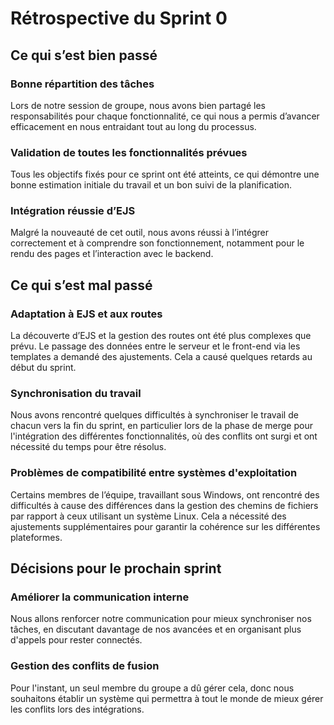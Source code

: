# Rétrospective du Sprint 0

## Ce qui s’est bien passé

### Bonne répartition des tâches
Lors de notre session de groupe, nous avons bien partagé les responsabilités pour chaque fonctionnalité,
ce qui nous a permis d’avancer efficacement en nous entraidant tout au long du processus.

### Validation de toutes les fonctionnalités prévues
Tous les objectifs fixés pour ce sprint ont été atteints, ce qui démontre une bonne estimation initiale du travail et un bon suivi de la planification.

### Intégration réussie d’EJS
Malgré la nouveauté de cet outil, nous avons réussi à l’intégrer correctement et à comprendre son fonctionnement,
notamment pour le rendu des pages et l’interaction avec le backend.

## Ce qui s’est mal passé

### Adaptation à EJS et aux routes
La découverte d’EJS et la gestion des routes ont été plus complexes que prévu. 
Le passage des données entre le serveur et le front-end via les templates a demandé des ajustements.
Cela a causé quelques retards au début du sprint.

### Synchronisation du travail
Nous avons rencontré quelques difficultés à synchroniser le travail de chacun vers la fin du sprint,
en particulier lors de la phase de merge pour l'intégration des différentes fonctionnalités,
où des conflits ont surgi et ont nécessité du temps pour être résolus.

### Problèmes de compatibilité entre systèmes d'exploitation
Certains membres de l’équipe, travaillant sous Windows, ont rencontré des difficultés à cause des différences dans la gestion des chemins de fichiers par rapport à ceux utilisant un système Linux. 
Cela a nécessité des ajustements supplémentaires pour garantir la cohérence sur les différentes plateformes.

## Décisions pour le prochain sprint

### Améliorer la communication interne
Nous allons renforcer notre communication pour mieux synchroniser nos tâches,
en discutant davantage de nos avancées et en organisant plus d'appels pour rester connectés.

### Gestion des conflits de fusion
Pour l'instant, un seul membre du groupe a dû gérer cela, donc nous souhaitons établir
un système qui permettra à tout le monde de mieux gérer les conflits lors des intégrations.
